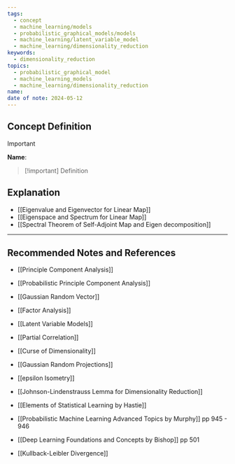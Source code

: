 ```yaml
---
tags:
  - concept
  - machine_learning/models
  - probabilistic_graphical_models/models
  - machine_learning/latent_variable_model
  - machine_learning/dimensionality_reduction
keywords:
  - dimensionality_reduction
topics:
  - probabilistic_graphical_model
  - machine_learning_models
  - machine_learning/dimensionality_reduction
name: 
date of note: 2024-05-12
---
```


## Concept Definition

>[!important]
>**Name**: 

>[!important] Definition




## Explanation

- [[Eigenvalue and Eigenvector for Linear Map]]
- [[Eigenspace and Spectrum for Linear Map]]
- [[Spectral Theorem of Self-Adjoint Map and Eigen decomposition]]



-----------
##  Recommended Notes and References


- [[Principle Component Analysis]]
- [[Probabilistic Principle Component Analysis]]
- [[Gaussian Random Vector]]

- [[Factor Analysis]]
- [[Latent Variable Models]]



- [[Partial Correlation]]

- [[Curse of Dimensionality]]
- [[Gaussian Random Projections]]
- [[epsilon Isometry]]
- [[Johnson-Lindenstrauss Lemma for Dimensionality Reduction]]


- [[Elements of Statistical Learning by Hastie]]
- [[Probabilistic Machine Learning Advanced Topics by Murphy]] pp 945 - 946
- [[Deep Learning Foundations and Concepts by Bishop]] pp 501

- [[Kullback-Leibler Divergence]]